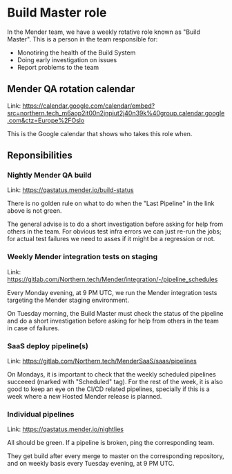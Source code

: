 # Build Master role

In the Mender team, we have a weekly rotative role known as "Build Master". This
is a person in the team responsible for:

* Monotiring the health of the Build System
* Doing early investigation on issues
* Report problems to the team

## Mender QA rotation calendar

Link: https://calendar.google.com/calendar/embed?src=northern.tech_m6aop2it00n2jnpiut2j40n39k%40group.calendar.google.com&ctz=Europe%2FOslo

This is the Google calendar that shows who takes this role when.

## Reponsibilities

### Nightly Mender QA build

Link:  https://qastatus.mender.io/build-status

There is no golden rule on what to do when the "Last Pipeline" in the link above
is not green.

The general advise is to do a short investigation before asking for help from
others in the team. For obvious test infra errors we can just re-run the jobs;
for actual test failures we need to asses if it might be a regression or not.

### Weekly Mender integration tests on staging

Link: https://gitlab.com/Northern.tech/Mender/integration/-/pipeline_schedules

Every Monday evening, at 9 PM UTC, we run the Mender integration tests targeting
the Mender staging environment.

On Tuesday morning, the Build Master must check the status of the pipeline and
do a short investigation before asking for help from others in the team in
case of failures.

### SaaS deploy pipeline(s)

Link: https://gitlab.com/Northern.tech/MenderSaaS/saas/pipelines

On Mondays, it is important to check that the weekly scheduled pipelines
succeeed (marked with "Scheduled" tag). For the rest of the week, it is also
good to keep an eye on the CI/CD related pipelines, specially if this is a week
where a new Hosted Mender release is planned.

### Individual pipelines

Link: https://qastatus.mender.io/nightlies

All should be green. If a pipeline is broken, ping the corresponding team.

They get build after every merge to master on the corresponding repository, and
on weekly basis every Tuesday evening, at 9 PM UTC.
